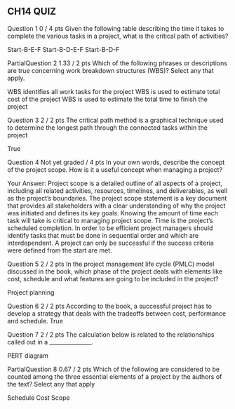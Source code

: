 ## CH14 QUIZ

Question 1
0 / 4 pts
Given the following table describing the time it takes to complete the various tasks in a project, what is the critical path of activities?

  Start-B-E-F 
  Start-B-D-E-F 
  Start-B-D-F 

PartialQuestion 2
1.33 / 2 pts
Which of the following phrases or descriptions are true concerning work breakdown structures (WBS)? Select any that apply.

  WBS identifies all work tasks for the project 
  WBS is used to estimate total cost of the project 
  WBS is used to estimate the total time to finish the project 
 
Question 3
2 / 2 pts
The critical path method is a graphical technique used to determine the longest path through the connected tasks within the project

  True 

Question 4
Not yet graded / 4 pts
In your own words, describe the concept of the project scope. How is it a useful concept when managing a project?

Your Answer:
Project scope is a detailed outline of all aspects of a project, including all related activities, resources, timelines, and deliverables, as well as the project’s boundaries. The project scope statement is a key document that provides all stakeholders with a clear understanding of why the project was initiated and defines its key goals.
Knowing the amount of time each task will take is critical to managing project scope. Time is the project’s scheduled completion. In order to be efficient project managers should identify tasks that must be done in sequential order and which are interdependent. A project can only be successful if the success criteria were defined from the start are met. 
 
Question 5
2 / 2 pts
In the project management life cycle (PMLC) model discussed in the book, which phase of the project deals with elements like cost, schedule and what features are going to be included in the project? 
 
  Project planning 
 
Question 6
2 / 2 pts
According to the book, a successful project has to develop a strategy that deals with the tradeoffs between cost, performance and schedule.
  True 
 
Question 7
2 / 2 pts
The calculation below is related to the relationships called out in a _______________.

  PERT diagram 
 
PartialQuestion 8
0.67 / 2 pts
Which of the following are considered to be counted among the three essential elements of a project by the authors of the text? Select any that apply

  Schedule 
  Cost 
  Scope 